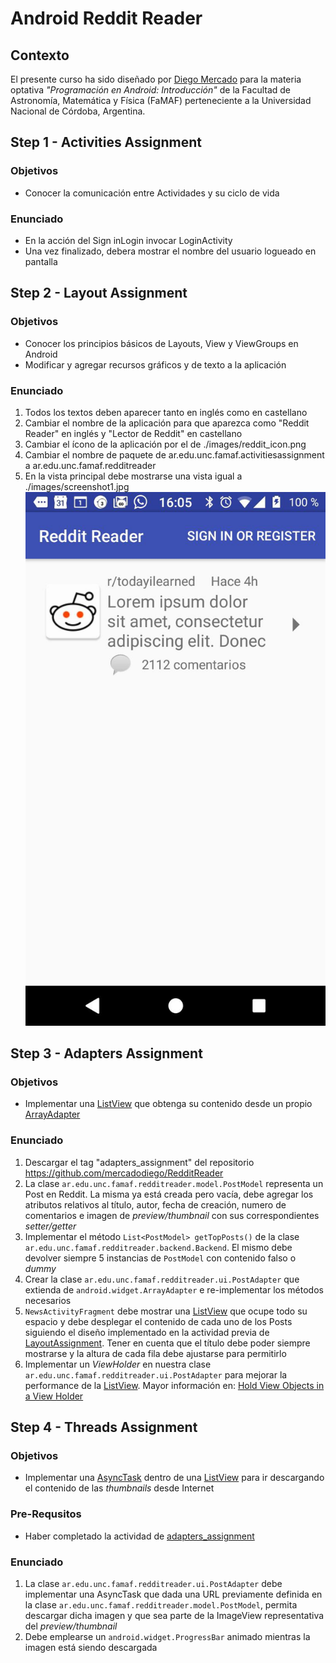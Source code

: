 # Android Reddit Reader

## Contexto

El presente curso ha sido diseñado por [Diego Mercado](https://github.com/mercadodiego) para la materia optativa _"Programación en Android: Introducción"_ de la Facultad de Astronomía, Matemática y Física (FaMAF) perteneciente a la Universidad Nacional de Córdoba, Argentina. 


## Step 1 - Activities Assignment

### Objetivos

* Conocer la comunicación entre Actividades y su ciclo de vida

### Enunciado
* En la acción del Sign inLogin invocar LoginActivity
* Una vez finalizado, debera mostrar el nombre del usuario logueado en pantalla

## Step 2 - Layout Assignment

### Objetivos

* Conocer los principios básicos de Layouts, View y ViewGroups en Android
* Modificar y agregar recursos gráficos y de texto a la aplicación 

### Enunciado

1. Todos los textos deben aparecer tanto en inglés como en castellano
2. Cambiar el nombre de la aplicación para que aparezca como "Reddit Reader" en inglés y "Lector de Reddit" en castellano
3. Cambiar el ícono de la aplicación por el de ./images/reddit_icon.png 
4. Cambiar el nombre de paquete de ar.edu.unc.famaf.activitiesassignment a ar.edu.unc.famaf.redditreader
5. En la vista principal debe mostrarse una vista igual a ./images/screenshot1.jpg ![Alt text](/images/screenshot1.jpg?raw=true "captura de imagen") 

## Step 3 - Adapters Assignment


### Objetivos

* Implementar una [ListView](https://developer.android.com/reference/android/widget/ListView) que obtenga su contenido desde un propio [ArrayAdapter](https://developer.android.com/reference/android/widget/ArrayAdapter.html) 

### Enunciado

1. Descargar el tag "adapters_assignment" del repositorio https://github.com/mercadodiego/RedditReader
2. La clase `ar.edu.unc.famaf.redditreader.model.PostModel` representa un Post en Reddit. La misma ya está creada pero vacía, debe agregar los atributos relativos al título, autor, fecha de creación, numero de comentarios e imagen de *preview/thumbnail* con sus correspondientes *setter/getter*
3. Implementar el método `List<PostModel> getTopPosts()` de la clase `ar.edu.unc.famaf.redditreader.backend.Backend`. El mismo debe devolver siempre 5 instancias de `PostModel` con contenido falso o *dummy* 
4. Crear la clase `ar.edu.unc.famaf.redditreader.ui.PostAdapter` que extienda de `android.widget.ArrayAdapter` e re-implementar los métodos necesarios
5. `NewsActivityFragment` debe mostrar una [ListView](https://developer.android.com/reference/android/widget/ListView) que ocupe todo su espacio y debe desplegar el contenido de cada uno de los Posts siguiendo el diseño implementado en la actividad previa de [LayoutAssignment](https://github.com/mercadodiego/RedditReader/blob/layout_assignment/README.md). Tener en cuenta que el título debe poder siempre mostrarse y la altura de cada fila debe ajustarse para permitirlo
6. Implementar un *ViewHolder* en nuestra clase `ar.edu.unc.famaf.redditreader.ui.PostAdapter` para mejorar la performance de la [ListView](https://developer.android.com/reference/android/widget/ListView). Mayor información en: [Hold View Objects in a View Holder](https://developer.android.com/training/improving-layouts/smooth-scrolling.html#ViewHolder)

## Step 4 - Threads Assignment

### Objetivos

* Implementar una [AsyncTask](https://developer.android.com/reference/android/os/AsyncTask.html) dentro de una [ListView](https://developer.android.com/reference/android/widget/ListView) para ir descargando el contenido de las _thumbnails_ desde Internet 

### Pre-Requsitos

* Haber completado la actividad de [adapters_assignment](https://github.com/mercadodiego/RedditReader/tree/adapters_assignment) 

### Enunciado

1. La clase `ar.edu.unc.famaf.redditreader.ui.PostAdapter` debe implementar una AsyncTask que dada una URL previamente definida en la clase  `ar.edu.unc.famaf.redditreader.model.PostModel`, permita descargar dicha imagen y que sea parte de la ImageView representativa del *preview/thumbnail*
2. Debe emplearse un `android.widget.ProgressBar` animado mientras la imagen está siendo descargada 